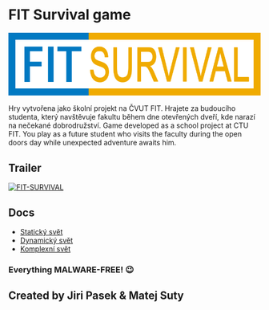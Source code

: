 # FIT Survival game

![logo](/graphics/sprites/logo.png)

Hry vytvořena jako školní projekt na ČVUT FIT. Hrajete za budoucího studenta, který navštěvuje fakultu během dne otevřených dveří, kde narazí na nečekané dobrodružství.
Game developed as a school project at CTU FIT. You play as a future student who visits the faculty during the open doors day while unexpected adventure awaits him.

## Trailer

[![FIT-SURVIVAL](https://res.cloudinary.com/marcomontalbano/image/upload/v1611549868/video_to_markdown/images/streamable--mocz4n-c05b58ac6eb4c4700831b2b3070cd403.jpg)](https://streamable.com/mocz4n "FIT-SURVIVAL")

## Docs
- [Statický svět](docs/dokumentace1.md)
- [Dynamický svět](docs/dokumentace2.md)
- [Komplexní svět](docs/dokumentace3.md)

### Everything MALWARE-FREE! :wink:

## Created by Jiri Pasek & Matej Suty